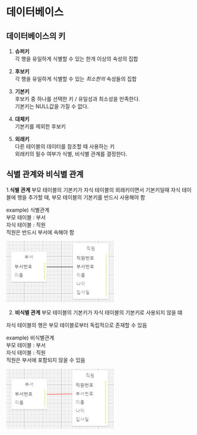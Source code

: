 # 데이터베이스

## 데이터베이스의 키

1. **슈퍼키**  
각 행을 유일하게 식별할 수 있는 한개 이상의 속성의 집합  


2. **후보키**  
각 행을 유일하게 식별할 수 있는 *최소한의* 속성들의 집합  


3. **기본키**  
후보키 중 하나를 선택한 키 / 유일성과 최소성을 만족한다.  
기본키는 NULL값을 가질 수 없다.  


4. **대체키**  
기본키를 제외한 후보키


5. **외래키**  
다른 테이블의 데이터를 참조할 때 사용하는 키  
외래키의 필수 여부가 식별, 비식별 관계를 결정한다.


## 식별 관계와 비식별 관계

1.**식별 관계**
부모 테이블의 기본키가 자식 테이블의 외래키이면서 기본키일때
자식 테이블에 행을 추가할 때, 부모 테이블의 기본키를 반드시 사용해야 함

example) 식별관계  
부모 테이블 : 부서  
자식 테이블 : 직원  
직원은 반드시 부서에 속해야 함

![식별 관계](https://github.com/azza999/small-start/blob/main/assets/identification.png)

2. **비식별 관계**
부모 테이블의 기본키가 자식 테이블의 기본키로 사용되지 않을 떄

자식 테이블의 행은 부모 테이블로부터 독립적으로 존재할 수 있음

example) 비식별관계  
부모 테이블 : 부서  
자식 테이블 : 직원  
직원은 부서에 포함되지 않을 수 있음  

![비식별 관계](https://github.com/azza999/small-start/blob/main/assets/non-identification.png)
